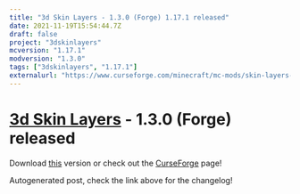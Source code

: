 ```yaml
---
title: "3d Skin Layers - 1.3.0 (Forge) 1.17.1 released"
date: 2021-11-19T15:54:44.7Z
draft: false
project: "3dskinlayers"
mcversion: "1.17.1"
modversion: "1.3.0"
tags: ["3dskinlayers", "1.17.1"]
externalurl: "https://www.curseforge.com/minecraft/mc-mods/skin-layers-3d/files/3530615"
---
```

# [3d Skin Layers](/project/3dskinlayers) - 1.3.0 (Forge) released
Download [this](https://www.curseforge.com/minecraft/mc-mods/skin-layers-3d/files/3530615) version or check out the [CurseForge](https://www.curseforge.com/minecraft/mc-mods/skin-layers-3d) page!

Autogenerated post, check the link above for the changelog!
